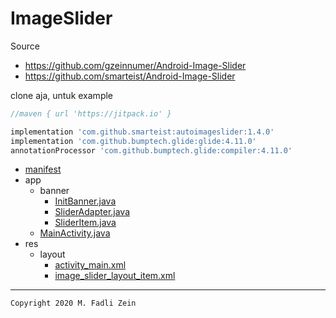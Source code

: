 # ImageSlider
Source
- https://github.com/gzeinnumer/Android-Image-Slider
- https://github.com/smarteist/Android-Image-Slider

clone aja, untuk example

```gradle
//maven { url 'https://jitpack.io' }

implementation 'com.github.smarteist:autoimageslider:1.4.0'
implementation 'com.github.bumptech.glide:glide:4.11.0'
annotationProcessor 'com.github.bumptech.glide:compiler:4.11.0'
```

- [manifest](https://github.com/gzeinnumer/ImageSlider/blob/master/app/src/main/AndroidManifest.xml)
- app
  - banner
    - [InitBanner.java](https://github.com/gzeinnumer/ImageSlider/blob/master/app/src/main/java/com/gzeinnumer/imageslider/banner/InitBanner.java)
    - [SliderAdapter.java](https://github.com/gzeinnumer/ImageSlider/blob/master/app/src/main/java/com/gzeinnumer/imageslider/banner/SliderAdapter.java)
    - [SliderItem.java](https://github.com/gzeinnumer/ImageSlider/blob/master/app/src/main/java/com/gzeinnumer/imageslider/banner/SliderItem.java)
  - [MainActivity.java](https://github.com/gzeinnumer/ImageSlider/blob/master/app/src/main/java/com/gzeinnumer/imageslider/MainActivity.java)
- res
  - layout
    - [activity_main.xml](https://github.com/gzeinnumer/ImageSlider/blob/master/app/src/main/res/layout/activity_main.xml)
    - [image_slider_layout_item.xml](https://github.com/gzeinnumer/ImageSlider/blob/master/app/src/main/res/layout/image_slider_layout_item.xml)

---

```
Copyright 2020 M. Fadli Zein
```